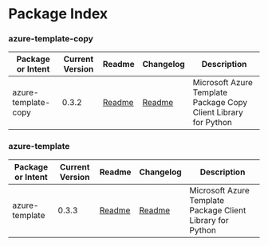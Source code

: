# Package Index

### azure-template-copy

| Package or Intent   | Current Version | Readme                                           | Changelog                                           | Description                                                     |
|---------------------|-----------------|--------------------------------------------------|-----------------------------------------------------|-----------------------------------------------------------------|
| azure-template-copy | 0.3.2           | [Readme](packages/azure-template-copy/README.md) | [Readme](packages/azure-template-copy/changelog.md) | Microsoft Azure Template Package Copy Client Library for Python |


### azure-template

| Package or Intent | Current Version | Readme                                      | Changelog                                       | Description                                                 |
|-------------------|-----------------|---------------------------------------------|-------------------------------------------------|-------------------------------------------------------------|
| azure-template    | 0.3.3           | [Readme](packages/azure-template/README.md) | [Readme](packages/azure-template/changelog.md)  | Microsoft Azure Template Package  Client Library for Python |